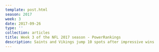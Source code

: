 ```yaml
---
template: post.html
season: 2017
week: 3
date: 2017-09-26
type: ''
collection: articles
title: Week 3 of the NFL 2017 season - PowerRankings
description: Saints and Vikings jump 10 spots after impressive wins
---
```



